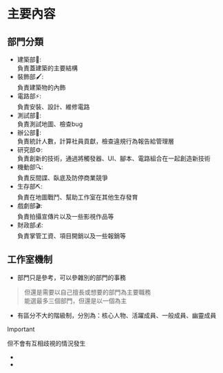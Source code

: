 # 主要內容
## 部門分類
- 建築部🔨: <br/> 負責蓋建築的主要結構
- 裝飾部🖌️: <br/> 負責建築物的內飾
- 電路部⚡: <br/> 負責安裝、設計、維修電路
- 測試部🔧: <br/> 負責測試地圖、檢查bug
- 辦公部📝: <br/> 負責統計人數，計算社員貢獻，檢查違規行為報告給管理層
- 研究部⚙️: <br/> 負責創新的技術，通過將觸發器、UI、腳本、電路組合在一起創造新技術
- 機動部🔍: <br/> 負責反間諜、臥底及防停商業競爭
- 生存部⛏️: <br/> 負責在地圖戰鬥、幫助工作室在其他生存發育
- 戲劇部🎬: <br/> 負責拍攝宣傳片以及一些影視作品等
- 財政部💰: <br/> 負責掌管工資、項目開銷以及一些報銷等
## 工作室機制
- 部門只是參考，可以參雜別的部門的事務
> 但還是需要以自己擅長或想要的部門為主要職務 <br/>
> 能選最多三個部門，但還是以一個為主
- 有區分不大的階級制，分別為：核心人物、活躍成員、一般成員、幽靈成員
> [!IMPORTANT]
> 但不會有互相歧視的情況發生
- 
- 

